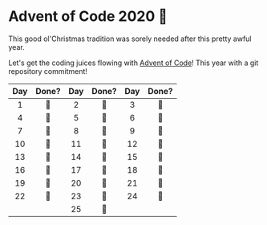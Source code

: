 # Advent of Code 2020 🎄
This good ol'Christmas tradition was sorely needed after this pretty awful year. 

Let's get the coding juices flowing with [Advent of Code](https://adventofcode.com)! This year with a git repository commitment!

| Day | Done? | Day | Done? | Day | Done? |
|:---:|:-----:|:---:|:-----:|:---:|:-----:|
|  1   |   🌟  |  2 |   🌟  |   3  |   🌟  |
|  4   |   🌟  |  5 |   🌟  |   6  |   🌟  |
|  7   |   🌟  |  8 |   🌟  |   9  |   🌟  |
|  10  |   🌟  | 11 |   🌟  |  12  |   🌟  |
|  13  |   🌟  | 14 |   🌟  |  15  |   🌟  |
|  16  |   🌟  | 17 |   🌟  |  18  |   🌟  |
|  19  |   🌟  | 20 |   🌟  |  21  |   🌟  |
|  22  |   🌟  | 23 |   🌟  |  24  |   🌟  |
|      |       | 25 |  🌟   |      |      |